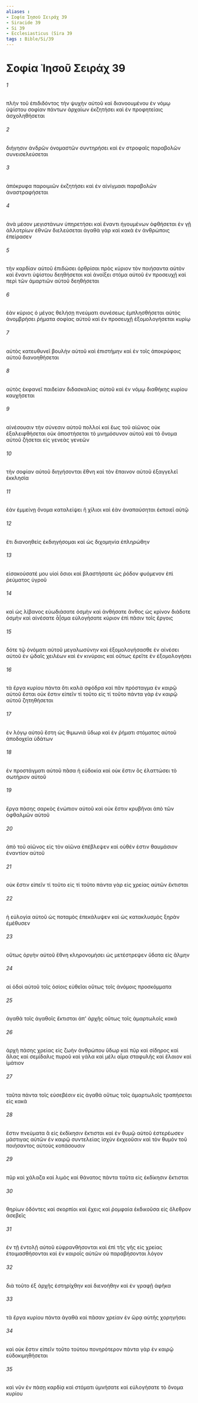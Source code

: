 ```yaml
---
aliases : 
- Σοφία Ἰησοῦ Σειράχ 39
- Siracide 39
- Si 39
- Ecclesiasticus (Sira 39
tags : Bible/Si/39
---
```


# Σοφία Ἰησοῦ Σειράχ 39

###### 1
πλὴν τοῦ ἐπιδιδόντος τὴν ψυχὴν αὐτοῦ καὶ διανοουμένου ἐν νόμῳ ὑψίστου σοφίαν πάντων ἀρχαίων ἐκζητήσει καὶ ἐν προφητείαις ἀσχοληθήσεται
###### 2
διήγησιν ἀνδρῶν ὀνομαστῶν συντηρήσει καὶ ἐν στροφαῖς παραβολῶν συνεισελεύσεται
###### 3
ἀπόκρυφα παροιμιῶν ἐκζητήσει καὶ ἐν αἰνίγμασι παραβολῶν ἀναστραφήσεται
###### 4
ἀνὰ μέσον μεγιστάνων ὑπηρετήσει καὶ ἔναντι ἡγουμένων ὀφθήσεται ἐν γῇ ἀλλοτρίων ἐθνῶν διελεύσεται ἀγαθὰ γὰρ καὶ κακὰ ἐν ἀνθρώποις ἐπείρασεν
###### 5
τὴν καρδίαν αὐτοῦ ἐπιδώσει ὀρθρίσαι πρὸς κύριον τὸν ποιήσαντα αὐτὸν καὶ ἔναντι ὑψίστου δεηθήσεται καὶ ἀνοίξει στόμα αὐτοῦ ἐν προσευχῇ καὶ περὶ τῶν ἁμαρτιῶν αὐτοῦ δεηθήσεται
###### 6
ἐὰν κύριος ὁ μέγας θελήσῃ πνεύματι συνέσεως ἐμπλησθήσεται αὐτὸς ἀνομβρήσει ῥήματα σοφίας αὐτοῦ καὶ ἐν προσευχῇ ἐξομολογήσεται κυρίῳ
###### 7
αὐτὸς κατευθυνεῖ βουλὴν αὐτοῦ καὶ ἐπιστήμην καὶ ἐν τοῖς ἀποκρύφοις αὐτοῦ διανοηθήσεται
###### 8
αὐτὸς ἐκφανεῖ παιδείαν διδασκαλίας αὐτοῦ καὶ ἐν νόμῳ διαθήκης κυρίου καυχήσεται
###### 9
αἰνέσουσιν τὴν σύνεσιν αὐτοῦ πολλοί καὶ ἕως τοῦ αἰῶνος οὐκ ἐξαλειφθήσεται οὐκ ἀποστήσεται τὸ μνημόσυνον αὐτοῦ καὶ τὸ ὄνομα αὐτοῦ ζήσεται εἰς γενεὰς γενεῶν
###### 10
τὴν σοφίαν αὐτοῦ διηγήσονται ἔθνη καὶ τὸν ἔπαινον αὐτοῦ ἐξαγγελεῖ ἐκκλησία
###### 11
ἐὰν ἐμμείνῃ ὄνομα καταλείψει ἢ χίλιοι καὶ ἐὰν ἀναπαύσηται ἐκποιεῖ αὐτῷ
###### 12
ἔτι διανοηθεὶς ἐκδιηγήσομαι καὶ ὡς διχομηνία ἐπληρώθην
###### 13
εἰσακούσατέ μου υἱοὶ ὅσιοι καὶ βλαστήσατε ὡς ῥόδον φυόμενον ἐπὶ ῥεύματος ὑγροῦ
###### 14
καὶ ὡς λίβανος εὐωδιάσατε ὀσμὴν καὶ ἀνθήσατε ἄνθος ὡς κρίνον διάδοτε ὀσμὴν καὶ αἰνέσατε ἆ|σμα εὐλογήσατε κύριον ἐπὶ πᾶσιν τοῖς ἔργοις
###### 15
δότε τῷ ὀνόματι αὐτοῦ μεγαλωσύνην καὶ ἐξομολογήσασθε ἐν αἰνέσει αὐτοῦ ἐν ᾠδαῖς χειλέων καὶ ἐν κινύραις καὶ οὕτως ἐρεῖτε ἐν ἐξομολογήσει
###### 16
τὰ ἔργα κυρίου πάντα ὅτι καλὰ σφόδρα καὶ πᾶν πρόσταγμα ἐν καιρῷ αὐτοῦ ἔσται οὐκ ἔστιν εἰπεῖν τί τοῦτο εἰς τί τοῦτο πάντα γὰρ ἐν καιρῷ αὐτοῦ ζητηθήσεται
###### 17
ἐν λόγῳ αὐτοῦ ἔστη ὡς θιμωνιὰ ὕδωρ καὶ ἐν ῥήματι στόματος αὐτοῦ ἀποδοχεῖα ὑδάτων
###### 18
ἐν προστάγματι αὐτοῦ πᾶσα ἡ εὐδοκία καὶ οὐκ ἔστιν ὃς ἐλαττώσει τὸ σωτήριον αὐτοῦ
###### 19
ἔργα πάσης σαρκὸς ἐνώπιον αὐτοῦ καὶ οὐκ ἔστιν κρυβῆναι ἀπὸ τῶν ὀφθαλμῶν αὐτοῦ
###### 20
ἀπὸ τοῦ αἰῶνος εἰς τὸν αἰῶνα ἐπέβλεψεν καὶ οὐθέν ἐστιν θαυμάσιον ἐναντίον αὐτοῦ
###### 21
οὐκ ἔστιν εἰπεῖν τί τοῦτο εἰς τί τοῦτο πάντα γὰρ εἰς χρείας αὐτῶν ἔκτισται
###### 22
ἡ εὐλογία αὐτοῦ ὡς ποταμὸς ἐπεκάλυψεν καὶ ὡς κατακλυσμὸς ξηρὰν ἐμέθυσεν
###### 23
οὕτως ὀργὴν αὐτοῦ ἔθνη κληρονομήσει ὡς μετέστρεψεν ὕδατα εἰς ἅλμην
###### 24
αἱ ὁδοὶ αὐτοῦ τοῖς ὁσίοις εὐθεῖαι οὕτως τοῖς ἀνόμοις προσκόμματα
###### 25
ἀγαθὰ τοῖς ἀγαθοῖς ἔκτισται ἀπ' ἀρχῆς οὕτως τοῖς ἁμαρτωλοῖς κακά
###### 26
ἀρχὴ πάσης χρείας εἰς ζωὴν ἀνθρώπου ὕδωρ καὶ πῦρ καὶ σίδηρος καὶ ἅλας καὶ σεμίδαλις πυροῦ καὶ γάλα καὶ μέλι αἷμα σταφυλῆς καὶ ἔλαιον καὶ ἱμάτιον
###### 27
ταῦτα πάντα τοῖς εὐσεβέσιν εἰς ἀγαθά οὕτως τοῖς ἁμαρτωλοῖς τραπήσεται εἰς κακά
###### 28
ἔστιν πνεύματα ἃ εἰς ἐκδίκησιν ἔκτισται καὶ ἐν θυμῷ αὐτοῦ ἐστερέωσεν μάστιγας αὐτῶν ἐν καιρῷ συντελείας ἰσχὺν ἐκχεοῦσιν καὶ τὸν θυμὸν τοῦ ποιήσαντος αὐτοὺς κοπάσουσιν
###### 29
πῦρ καὶ χάλαζα καὶ λιμὸς καὶ θάνατος πάντα ταῦτα εἰς ἐκδίκησιν ἔκτισται
###### 30
θηρίων ὀδόντες καὶ σκορπίοι καὶ ἔχεις καὶ ῥομφαία ἐκδικοῦσα εἰς ὄλεθρον ἀσεβεῖς
###### 31
ἐν τῇ ἐντολῇ αὐτοῦ εὐφρανθήσονται καὶ ἐπὶ τῆς γῆς εἰς χρείας ἑτοιμασθήσονται καὶ ἐν καιροῖς αὐτῶν οὐ παραβήσονται λόγον
###### 32
διὰ τοῦτο ἐξ ἀρχῆς ἐστηρίχθην καὶ διενοήθην καὶ ἐν γραφῇ ἀφῆκα
###### 33
τὰ ἔργα κυρίου πάντα ἀγαθὰ καὶ πᾶσαν χρείαν ἐν ὥρᾳ αὐτῆς χορηγήσει
###### 34
καὶ οὐκ ἔστιν εἰπεῖν τοῦτο τούτου πονηρότερον πάντα γὰρ ἐν καιρῷ εὐδοκιμηθήσεται
###### 35
καὶ νῦν ἐν πάσῃ καρδίᾳ καὶ στόματι ὑμνήσατε καὶ εὐλογήσατε τὸ ὄνομα κυρίου
